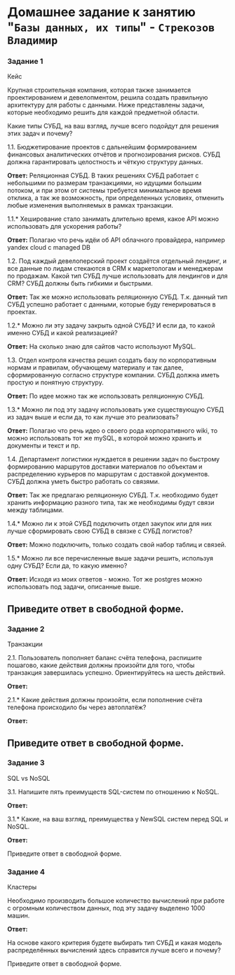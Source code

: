 # Домашнее задание к занятию "`Базы данных, их типы`" - `Стрекозов Владимир`
### Задание 1
Кейс

Крупная строительная компания, которая также занимается проектированием и девелопментом, решила создать правильную архитектуру для работы с данными. Ниже представлены задачи, которые необходимо решить для каждой предметной области.

Какие типы СУБД, на ваш взгляд, лучше всего подойдут для решения этих задач и почему?

1.1. Бюджетирование проектов с дальнейшим формированием финансовых аналитических отчётов и прогнозирования рисков. СУБД должна гарантировать целостность и чёткую структуру данных.

**Ответ:** Реляционная СУБД. В таких решениях СУБД работает с небольшими по размерам транзакциями, но идущими большим потоком, и при этом от системы требуется минимальное время отклика, а так же возможность, при определенных условиях, отменить любые изменения выполняемых в рамках транзакции.

1.1.* Хеширование стало занимать длительно время, какое API можно использовать для ускорения работы?

**Ответ:** Полагаю что речь идёи об API облачного провайдера, например yandex cloud с managed DB

1.2. Под каждый девелоперский проект создаётся отдельный лендинг, и все данные по лидам стекаются в CRM к маркетологам и менеджерам по продажам. Какой тип СУБД лучше использовать для лендингов и для CRM? СУБД должны быть гибкими и быстрыми.

**Ответ:** Так же можно использовать реляционную СУБД. Т.к. данный тип СУБД успешно работает с данными, которые буду генерироваться в проектах.

1.2.* Можно ли эту задачу закрыть одной СУБД? И если да, то какой именно СУБД и какой реализацией?

**Ответ:** На сколько знаю для сайтов часто используют MySQL.

1.3. Отдел контроля качества решил создать базу по корпоративным нормам и правилам, обучающему материалу и так далее, сформированную согласно структуре компании. СУБД должна иметь простую и понятную структуру.

**Ответ:** По идее можно так же использовать реляционную СУБД.

1.3.* Можно ли под эту задачу использовать уже существующую СУБД из задач выше и если да, то как лучше это реализовать?

**Ответ:** Полагаю что речь идео о своего рода корпоративного wiki, то можно использовать тот же mySQL, в которой можно хранить и документы и текст и пр.

1.4. Департамент логистики нуждается в решении задач по быстрому формированию маршрутов доставки материалов по объектам и распределению курьеров по маршрутам с доставкой документов. СУБД должна уметь быстро работать со связями.

**Ответ:** Так же предлагаю реляционную СУБД. Т.к. необходимо будет хранить информацию разного типа, так же необходимы будут связи между таблицами.

1.4.* Можно ли к этой СУБД подключить отдел закупок или для них лучше сформировать свою СУБД в связке с СУБД логистов?

**Ответ:** Можно подключить, только создать свой набор таблиц и связей.

1.5.* Можно ли все перечисленные выше задачи решить, используя одну СУБД? Если да, то какую именно?

**Ответ:** Исходя из моих ответов - можно. Тот же postgres можно использовать под задачи, описанные выше.

Приведите ответ в свободной форме.
---

### Задание 2
Транзакции

2.1. Пользователь пополняет баланс счёта телефона, распишите пошагово, какие действия должны произойти для того, чтобы транзакция завершилась успешно. Ориентируйтесь на шесть действий.

**Ответ:**

2.1.* Какие действия должны произойти, если пополнение счёта телефона происходило бы через автоплатёж?

**Ответ:**

Приведите ответ в свободной форме.
---

### Задание 3
SQL vs NoSQL

3.1. Напишите пять преимуществ SQL-систем по отношению к NoSQL.

**Ответ:**

3.1.* Какие, на ваш взгляд, преимущества у NewSQL систем перед SQL и NoSQL.

**Ответ:**

Приведите ответ в свободной форме.

### Задание 4
Кластеры

Необходимо производить большое количество вычислений при работе с огромным количеством данных, под эту задачу выделено 1000 машин.

**Ответ:**

На основе какого критерия будете выбирать тип СУБД и какая модель распределённых вычислений здесь справится лучше всего и почему?

Приведите ответ в свободной форме.
